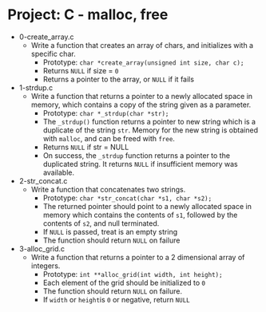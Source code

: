 # Project: C - malloc, free

*  0-create_array.c
   - Write a function that creates an array of chars, and initializes with a specific char.
     - Prototype: `char *create_array(unsigned int size, char c);`
     - Returns `NULL` if size = `0`
     - Returns a pointer to the array, or `NULL` if it fails
*  1-strdup.c
   - Write a function that returns a pointer to a newly allocated space in memory, which contains a copy of the string given as a parameter.
     - Prototype: `char *_strdup(char *str);`
     - The `_strdup()` function returns a pointer to new string which is a duplicate of the string `str`. Memory for the new string is obtained with `malloc`, and can be freed with `free`.
     - Returns `NULL` if str = NULL
     - On success, the `_strdup` function returns a pointer to the duplicated string. It returns `NULL` if insufficient  memory was available.
*  2-str_concat.c
   - Write a function that concatenates two strings.
     - Prototype: `char *str_concat(char *s1, char *s2);`
     - The returned pointer should point to a newly allocated space in memory which contains the contents of `s1`, followed by the contents of `s2`, and null terminated.
     - If `NULL` is passed, treat is an empty string
     - The function should return `NULL` on failure
*  3-alloc_grid.c
   - Write a function that returns a pointer to a 2 dimensional array of integers.
     - Prototype: `int **alloc_grid(int width, int height);`
     - Each element of the grid should be initialized to `0`
     - The function should return `NULL` on failure.
     - If `width` or `height`is `0` or negative, return `NULL`                                
